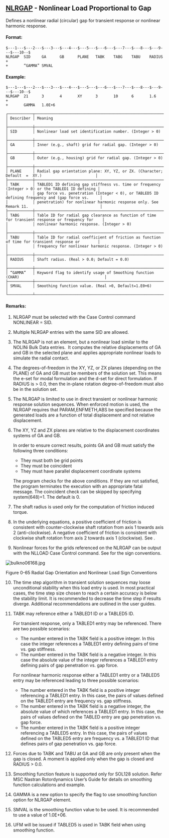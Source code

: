 ## [NLRGAP](https://nexus.hexagon.com/documentationcenter/bundle/MSC_Nastran_2022.4/page/Nastran_Combined_Book/qrg/bulkno/TOC.NLRGAP1.xhtml) - Nonlinear Load Proportional to Gap

Defines a nonlinear radial (circular) gap for transient response or nonlinear harmonic response.

#### Format:

```nastran
$---1---$---2---$---3---$---4---$---5---$---6---$---7---$---8---$---9---$---10--$
NLRGAP  SID     GA      GB      PLANE   TABK    TABG    TABU    RADIUS  +       
+       “GAMMA” SMVAL                                                           
```

#### Example:

```nastran
$---1---$---2---$---3---$---4---$---5---$---6---$---7---$---8---$---9---$---10--$
NLRGAP  21      3       4       XY      3       10      6       1.6     +       
+       GAMMA   1.0E+6                                                          
```

```text
┌───────────┬──────────────────────────────────────────────────────────────────────────────────────────────────┐
│ Describer │ Meaning                                                                                          │
├───────────┼──────────────────────────────────────────────────────────────────────────────────────────────────┤
│ SID       │ Nonlinear load set identification number. (Integer > 0)                                          │
├───────────┼──────────────────────────────────────────────────────────────────────────────────────────────────┤
│ GA        │ Inner (e.g., shaft) grid for radial gap. (Integer > 0)                                           │
├───────────┼──────────────────────────────────────────────────────────────────────────────────────────────────┤
│ GB        │ Outer (e.g., housing) grid for radial gap. (Integer > 0)                                         │
├───────────┼──────────────────────────────────────────────────────────────────────────────────────────────────┤
│ PLANE     │ Radial gap orientation plane: XY, YZ, or ZX. (Character; Default  =  XY.)                        │
├───────────┼──────────────────────────────────────────────────────────────────────────────────────────────────┤
│ TABK      │ TABLED1 ID defining gap stiffness vs. time or frequency (Integer > 0) or the TABLED1 ID defining │
│           │ gap force vs. penetration (Integer < 0), or TABLED5 ID defining frequency and (gap force vs.     │
│           │ penetration) for nonlinear harmonic response only. See Remark 11.                                │
├───────────┼──────────────────────────────────────────────────────────────────────────────────────────────────┤
│ TABG      │ Table ID for radial gap clearance as function of time for transient response or frequency for    │
│           │ nonlinear harmonic response. (Integer > 0)                                                       │
├───────────┼──────────────────────────────────────────────────────────────────────────────────────────────────┤
│ TABU      │ Table ID for radial coefficient of friction as function of time for transient response or        │
│           │ frequency for nonlinear harmonic response. (Integer > 0)                                         │
├───────────┼──────────────────────────────────────────────────────────────────────────────────────────────────┤
│ RADIUS    │ Shaft radius. (Real > 0.0; Default = 0.0)                                                        │
├───────────┼──────────────────────────────────────────────────────────────────────────────────────────────────┤
│ “GAMMA”   │ Keyword flag to identify usage of Smoothing function (CHAR)                                      │
├───────────┼──────────────────────────────────────────────────────────────────────────────────────────────────┤
│ SMVAL     │ Smoothing function value. (Real >0, Default=1.E0+6)                                              │
└───────────┴──────────────────────────────────────────────────────────────────────────────────────────────────┘
```

#### Remarks:

1. NLRGAP must be selected with the Case Control command NONLINEAR = SID.
2. Multiple NLRGAP entries with the same SID are allowed.
3. The NLRGAP is not an element, but a nonlinear load similar to the NOLINi Bulk Data entries.  It computes the relative displacements of GA and GB in the selected plane and applies appropriate nonlinear loads to simulate the radial contact.
4. The degrees-of-freedom in the XY, YZ, or ZX planes (depending on the PLANE) of GA and GB must be members of the solution set. This means the e-set for modal formulation and the d-set for direct formulation. If RADIUS is > 0.0, then the in-plane rotation degree-of-freedom must also be in the solution set.
5. The NLRGAP is limited to use in direct transient or nonlinear harmonic response solution sequences. When enforced motion is used, the NLRGAP requires that PARAM,ENFMETH,ABS be specified because the generated loads are a function of total displacement and not relative displacement.
6. The XY, YZ and ZX planes are relative to the displacement coordinates systems of GA and GB.

     In order to ensure correct results, points GA and GB must satisfy the following three conditions:

     - They must both be grid points
     - They must be coincident
     - They must have parallel displacement coordinate systems

     The program checks for the above conditions. If they are not satisfied, the program terminates the execution with an appropriate fatal message. The coincident check can be skipped by specifying system(648)=1. The default is 0.

7. The shaft radius is used only for the computation of friction induced torque.
8. In the underlying equations, a positive coefficient of friction is consistent with counter-clockwise shaft rotation from axis 1 towards axis 2 (anti-clockwise). A negative coefficient of friction is consistent with clockwise shaft rotation from axis 2 towards axis 1 (clockwise). See  .
9. Nonlinear forces for the grids referenced on the NLRGAP can be output with the NLLOAD Case Control command. See   for the sign conventions.

![bulkno06168.jpg](https://help-be.hexagonmi.com/bundle/MSC_Nastran_2022.4/page/Nastran_Combined_Book/qrg/bulkno/../../../assets/bulkno06168.jpg?_LANG=enus)

Figure 0-65   Radial Gap Orientation and Nonlinear Load Sign Conventions

10. The time step algorithm in transient solution sequences may loose unconditional stability when this load entry is used. In most practical cases, the time step size chosen to reach a certain accuracy is below the stability limit. It is recommended to decrease the time step if results diverge. Additional recommendations are outlined in the user guides.
11. TABK may reference either a TABLED1 ID or a TABLED5 ID.

     For transient response, only a TABLED1 entry may be referenced. There are two possible scenarios:

     - The number entered in the TABK field is a positive integer. In this case the integer references a TABLED1 entry defining pairs of time vs. gap stiffness.
     - The number entered in the TABK field is a negative integer. In this case the absolute value of the integer references a TABLED1 entry defining pairs of gap penetration vs. gap force.

     For nonlinear harmonic response either a TABLED1 entry or a TABLED5 entry may be referenced leading to three possible scenarios:

     - The number entered in the TABK field is a positive integer referencing a TABLED1 entry. In this case, the pairs of values defined on the TABLED1 entry are frequency vs. gap stiffness.
     - The number entered in the TABK field is a negative integer, the absolute value of which references a TABLED1 entry. In this case, the pairs of values defined on the TABLED entry are gap penetration vs. gap force.
     - The number entered in the TABK field is a positive integer referencing a TABLED5 entry. In this case, the pairs of values defined on the TABLED5 entry are frequency vs. a TABLED1 ID that defines pairs of gap penetration vs. gap force.

12. Forces due to TABK and TABU at GA and GB are only present when the gap is closed. A moment is applied only when the gap is closed and RADIUS > 0.0.
13. Smoothing function feature is supported only for SOL128 solution. Refer  MSC Nastran Rotordynamics User’s Guide  for details on smoothing function calculations and example.
14. GAMMA is a new option to specify the flag to use smoothing function option for NLRGAP element.
15. SMVAL is the smoothing function value to be used. It is recommended to use a value of 1.0E+06.
16. UFM will be issued if TABLED5 is used in TABK field when using smoothing function.
